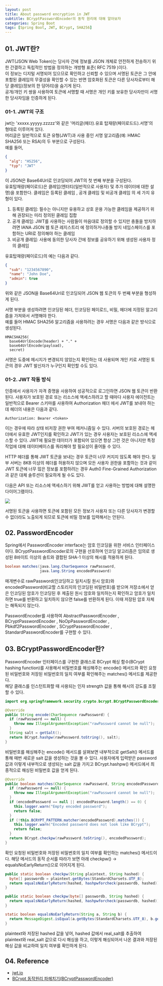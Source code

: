 ```yaml
---
layout: post
title: About password encryption in JWT
subtitle: BCryptPasswordEncoder의 동작 원리에 대해 알아보자
categories: Spring Boot
tags: [Spring Boot, JWT, BCrypt, SHA256]
---
```


## 01. JWT란?

JWT(JSON Web Token)는 당사자 간에 정보를 JSON 개체로 안전하게 전송하기 위한 간결하고 독립적인 방법을 정의하는 개방형 표준( RFC 7519 )이다.<br>
이 정보는 디지털 서명되어 있으므로 확인하고 신뢰할 수 있으며 서명된 토큰은 그 안에 포함된 클레임의 무결성을 확인할 수 있는 반면 암호화된 토큰은 다른 당사자로부터 해당 클레임(정보의 한 덩어리)을 숨기게 된다.<br>
공개/개인 키 쌍을 사용하여 토큰에 서명할 때 서명은 개인 키를 보유한 당사자만이 서명한 당사자임을 인증하게 된다.

### 01-1. JWT의 구조

jwt는 'xxxxx.yyyyy.zzzzz'와 같은 '머리글(헤더).유효 탑재량(페이로드드).서명'의 형태로 이루어져 있다.<br>
머리글은 일반적으로 토큰 유형(JWT)과 사용 중인 서명 알고리즘(예: HMAC SHA256 또는 RSA)의 두 부분으로 구성된다.<br>
예를 들어,

```JSON
{
  "alg": "HS256",
  "typ": "JWT"
}
```

이 JSON은 Base64Url로 인코딩되어 JWT의 첫 번째 부분을 구성된다.<br>
유효탑재량(페이로드)은 클레임(엔터티(일반적으로 사용자) 및 추가 데이터에 대한 설명)을 포함한다.
클레임은 등록된 클레임 , 공개 클레임 및 비공개 클레임 의 세 가지 유형이 있다.<br>

1. 등록된 클레임: 필수는 아니지만 유용하고 상호 운용 가능한 클레임을 제공하기 위해 권장되는 미리 정의된 클레임 집합
2. 공개 클레임: JWT를 사용하는 사람들이 마음대로 정의할 수 있지만 충돌을 방지하려면 IANA JSON 웹 토큰 레지스트리 에 정의하거나충돌 방지 네임스페이스를 포함하는 URI로 정의해야 하는 클레임
3. 비공개 클레임: 사용에 동의한 당사자 간에 정보를 공유하기 위해 생성된 사용자 정의 클레임<br>

유효탑재량(페이로드)의 예는 다음과 같다.

```JSON
{
  "sub": "1234567890",
  "name": "John Doe",
  "admin": true
}
```

위와 같은 JSON을 Base64Url로 인코딩되어 JSON 웹 토큰의 두 번째 부분을 형성하게 된다.<br>

서명 부분을 생성하려면 인코딩된 헤더, 인코딩된 페이로드, 비밀, 헤더에 지정된 알고리즘을 가져와서 서명해야 한다.<br>
예를 들어 HMAC SHA256 알고리즘을 사용하려는 경우 서명은 다음과 같은 방식으로 생성된다.

```Plain/Text
HMACSHA256(
  base64UrlEncode(header) + "." +
  base64UrlEncode(payload),
  secret)
```

서명은 도중에 메시지가 변경되지 않았는지 확인하는 데 사용되며 개인 키로 서명된 토큰의 경우 JWT 발신자가 누구인지 확인할 수도 있다.

### 01-2. JWT 작동 방식

인증에서 사용자가 자격 증명을 사용하여 성공적으로 로그인하면 JSON 웹 토큰이 반환된다. 사용자가 보호된 경로 또는 리소스에 액세스하려고 할 때마다 사용자 에이전트는 일반적으로 Bearer 스키마를 사용하여 Authorization 헤더 에서 JWT를 보내야 하는데 헤더의 내용은 다음과 같다.<br>

```Plain/Text
Authorization: Bearer <token>
```

이는 경우에 따라 상태 비저장 권한 부여 메커니즘일 수 있다. 서버의 보호된 경로는 헤더에서 유효한 JWT인지를 확인하고 JWT가 있는 경우 사용자는 보호된 리소스에 액세스할 수 있다. JWT에 필요한 데이터가 포함되어 있으면 항상 그런 것은 아니지만 특정 작업에 대해 데이터베이스를 쿼리해야 할 필요성이 줄어들 수 있다.<br>

HTTP 헤더를 통해 JWT 토큰을 보내는 경우 토큰이 너무 커지지 않도록 해야 한다. 일부 서버는 8KB 이상의 헤더를 허용하지 않으며 모든 사용자 권한을 포함하는 것과 같이 JWT 토큰에 너무 많은 정보를 포함하려는 경우 Auth0 Fine-Grained Authorization 과 같은 대체 솔루션이 필요하게 될 수도 있다.<br>

다음은 API 또는 리소스에 액세스하기 위해 JWT를 얻고 사용하는 방법에 대해 설명한 다이어그램이다.<br>

<img src="https://github.com/WoojinJeonkr/WoojinJeonkr.github.io/blob/main/assets/images/post/Api_Jwt.png?raw=true">

서명된 토큰을 사용하면 토큰에 포함된 모든 정보가 사용자 또는 다른 당사자가 변경할 수 없더라도 노출되게 되므로 토큰에 비밀 정보를 입력해서는 안된다.<br>

## 02. PasswordEncoder

Spring에서 PasswordEncoder interface는 암호 인코딩을 위한 서비스 인터페이스이다. BCryptPasswordEncoder로의 구현을 선호하며 인코딩 알고리즘은 임의로 생성된 8바이트 이상의 솔트와 결합된 SHA-1 이상의 해시를 적용하게 된다.<br>

```java
boolean matches(java.lang.CharSequence rawPassword,
                java.lang.String encodedPassword)
```

매개변수로 rawPassword(인코딩하고 일치시킬 원시 암호)와 encodedPassword(비교할 스토리지의 인코딩된 비밀번호)를 받으며
저장소에서 얻은 인코딩된 암호가 인코딩된 후 제출된 원시 암호와 일치하는지 확인하고 암호가 일치하면 true를 반환하고 일치하지 않으면 false를 반환하게 된다. 이때 저장된 암호 자체는 해독되지 않는다.<br>

PasswordEncoder를 사용하여 AbstractPasswordEncoder , BCryptPasswordEncoder , NoOpPasswordEncoder , Pbkdf2PasswordEncoder , SCryptPasswordEncoder , StandardPasswordEncoder를 구현할 수 있다.<br>

## 03. BCryptPasswordEncoder란?

PasswordEncoder 인터페이스를 구현한 클래스로 BCrypt 해싱 함수(BCrypt hashing function)를 사용해서 비밀번호를 해싱해주는 encode() 메서드와 확인 요청된 비밀번호와 저장된 비밀번호의 일치 여부를 확인해주는 matches() 메서드를 제공한다.<br>
해당 클래스를 인스턴트화할 때 사용되는 인자 strength 값을 통해 해시의 강도를 조절할 수 있다.<br>

```java
import org.springframework.security.crypto.bcrypt.BCryptPasswordEncoder
```

```java
@Override
public String encode(CharSequence rawPassword) {
  if (rawPassword == null) {
    throw new IllegalArgumentException("rawPassword cannot be null");
  }
  String salt = getSalt();
  return BCrypt.hashpw(rawPassword.toString(), salt);
}
```

비밀번호를 해싱해주는 encode() 메서드를 살펴보면 내부적으로 getSalt() 메서드를 통해 매번 새로운 salt 값을 생성하는 것을 볼 수 있다. 사용자에게 입력받은 password 값과 이렇게 내부적으로 생성되는 salt 값을 가지고 BCrypt.hashpw() 메서드에서 최종적으로 해싱된 비밀번호 값을 얻게 된다.

```java
@Override
public boolean matches(CharSequence rawPassword, String encodedPassword) {
  if (rawPassword == null) {
    throw new IllegalArgumentException("rawPassword cannot be null");
  }
  if (encodedPassword == null || encodedPassword.length() == 0) {
    this.logger.warn("Empty encoded password");
    return false;
  }
  if (!this.BCRYPT_PATTERN.matcher(encodedPassword).matches()) {
    this.logger.warn("Encoded password does not look like BCrypt");
    return false;
  }
  return BCrypt.checkpw(rawPassword.toString(), encodedPassword);
}
```

확인 요청된 비밀번호와 저장된 비밀번호의 일치 여부를 확인하는 matches() 메서드이다. 해당 메서드의 동작 순서를 따라가 보면 아래 checkpw() -> equalsNoEarlyReturn()으로 이어지게 된다.

```java
public static boolean checkpw(String plaintext, String hashed) {
  byte[] passwordb = plaintext.getBytes(StandardCharsets.UTF_8);
  return equalsNoEarlyReturn(hashed, hashpwforcheck(passwordb, hashed));
}

public static boolean checkpw(byte[] passwordb, String hashed) {
  return equalsNoEarlyReturn(hashed, hashpwforcheck(passwordb, hashed));
}

static boolean equalsNoEarlyReturn(String a, String b) {
  return MessageDigest.isEqual(a.getBytes(StandardCharsets.UTF_8), b.getBytes(StandardCharsets.UTF_8));
}
```

plaintext와 저장된 hashed 값을 넣어, hashed 값에서 real_salt를 추출하여 plaintext와 real_salt 값으로 다시 해싱을 하고, 이렇게 해싱되어서 나온 결과와 저장된 해싱 값을 비교하여 일치 여부를 확인하게 된다.

## 04. Reference

- [jwt.io](https://jwt.io/introduction)
- [BCrypt 동작원리 파헤치기(BCryptPasswordEncoder)](https://wildeveloperetrain.tistory.com/175)
